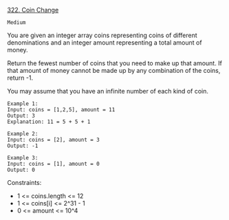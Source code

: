 [322. Coin Change](https://leetcode.com/problems/coin-change/)

`Medium`

You are given an integer array coins representing coins of different denominations and an integer amount representing a total amount of money.

Return the fewest number of coins that you need to make up that amount. If that amount of money cannot be made up by any combination of the coins, return -1.

You may assume that you have an infinite number of each kind of coin.

```
Example 1:
Input: coins = [1,2,5], amount = 11
Output: 3
Explanation: 11 = 5 + 5 + 1

Example 2:
Input: coins = [2], amount = 3
Output: -1

Example 3:
Input: coins = [1], amount = 0
Output: 0
```

Constraints:

- 1 <= coins.length <= 12
- 1 <= coins[i] <= 2^31 - 1
- 0 <= amount <= 10^4
